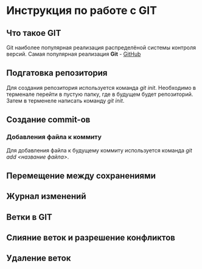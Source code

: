 # Инструкция по работе с GIT

## Что такое GIT
Git наиболее популярная реализация распределёной системы контроля версий. Самая популярная реализация **Git** - [GitHub](https://github.com/)

## Подгатовка репозитория
Для создания репозитория используется команда *git init*. Необходимо в терменале перейти в пустую папку, где в будущем будет репозиторий. Затем в терменеле написать команду *git init*.

## Создание commit-ов
### Добавления файла к коммиту
Для добавления файла к будущему коммиту используется команда *git add <название файла>*. 

## Перемещение между сохранениями

##  Журнал изменений

## Ветки в GIT

## Слияние веток и разрешение конфликтов

## Удаление веток

